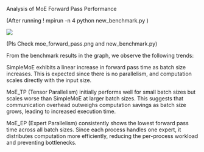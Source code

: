 Analysis of MoE Forward Pass Performance

(After running ! mpirun -n 4 python new_benchmark.py )

![](/part1/moe_forward_pass.png)

(Pls Check moe_forward_pass.png and new_benchmark.py)

From the benchmark results in the graph, we observe the following trends:

SimpleMoE exhibits a linear increase in forward pass time as batch size increases. This is expected since there is no parallelism, and computation scales directly with the input size.

MoE_TP (Tensor Parallelism) initially performs well for small batch sizes but scales worse than SimpleMoE at larger batch sizes. This suggests that communication overhead outweighs computation savings as batch size grows, leading to increased execution time.

MoE_EP (Expert Parallelism) consistently shows the lowest forward pass time across all batch sizes. Since each process handles one expert, it distributes computation more efficiently, reducing the per-process workload and preventing bottlenecks.